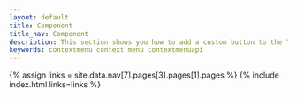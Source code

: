 ```yaml
---
layout: default
title: Component
title_nav: Component
description: This section shows you how to add a custom button to the Tiny 5.0 toolbar.
keywords: contextmenu context menu contextmenuapi
---
```


{% assign links = site.data.nav[7].pages[3].pages[1].pages %}
{% include index.html links=links %}